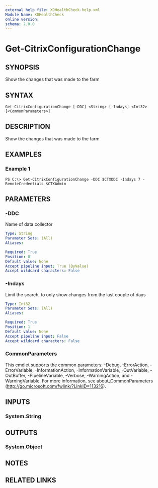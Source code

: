 ```yaml
---
external help file: XDHealthCheck-help.xml
Module Name: XDHealthCheck
online version:
schema: 2.0.0
---
```


# Get-CitrixConfigurationChange

## SYNOPSIS
Show the changes that was made to the farm

## SYNTAX

```
Get-CitrixConfigurationChange [-DDC] <String> [-Indays] <Int32> [<CommonParameters>]
```

## DESCRIPTION
Show the changes that was made to the farm

## EXAMPLES

### Example 1

```
PS C:\> Get-CitrixConfigurationChange -DDC $CTXDDC -Indays 7 -RemoteCredentials $CTXAdmin
```

## PARAMETERS

### -DDC
Name of data collector

```yaml
Type: String
Parameter Sets: (All)
Aliases:

Required: True
Position: 0
Default value: None
Accept pipeline input: True (ByValue)
Accept wildcard characters: False
```

### -Indays
Limit the search, to only show changes from the last couple of days

```yaml
Type: Int32
Parameter Sets: (All)
Aliases:

Required: True
Position: 1
Default value: None
Accept pipeline input: False
Accept wildcard characters: False
```

### CommonParameters
This cmdlet supports the common parameters: -Debug, -ErrorAction, -ErrorVariable, -InformationAction, -InformationVariable, -OutVariable, -OutBuffer, -PipelineVariable, -Verbose, -WarningAction, and -WarningVariable. For more information, see about_CommonParameters (http://go.microsoft.com/fwlink/?LinkID=113216).

## INPUTS

### System.String
## OUTPUTS

### System.Object
## NOTES

## RELATED LINKS
